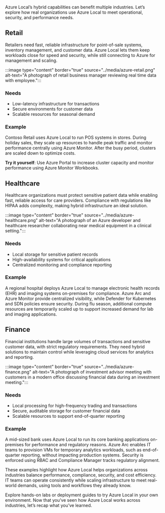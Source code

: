 Azure Local’s hybrid capabilities can benefit multiple industries. Let’s explore how real organizations use Azure Local to meet operational, security, and performance needs.

## Retail

Retailers need fast, reliable infrastructure for point-of-sale systems, inventory management, and customer data. Azure Local lets them keep workloads close for speed and security, while still connecting to Azure for management and scaling.

:::image type="content" border="true" source="../media/azure-retail.png" alt-text="A photograph of retail business manager reviewing real time data with employee.":::

### Needs

- Low-latency infrastructure for transactions  
- Secure environments for customer data  
- Scalable resources for seasonal demand  

### Example

Contoso Retail uses Azure Local to run POS systems in stores. During holiday sales, they scale up resources to handle peak traffic and monitor performance centrally using Azure Monitor. After the busy period, clusters are scaled down to optimize costs. 

**Try it yourself**: Use Azure Portal to increase cluster capacity and monitor performance using Azure Monitor Workbooks.

## Healthcare

Healthcare organizations must protect sensitive patient data while enabling fast, reliable access for care providers. Compliance with regulations like HIPAA adds complexity, making hybrid infrastructure an ideal solution.

:::image type="content" border="true" source="../media/azure-healthcare.png" alt-text="A photograph of an Azure developer and healthcare researcher collaborating near medical equipment in a clinical setting.":::

### Needs

- Local storage for sensitive patient records  
- High-availability systems for critical applications  
- Centralized monitoring and compliance reporting  

### Example

A regional hospital deploys Azure Local to manage electronic health records (EHR) and imaging systems on-premises for compliance. Azure Arc and Azure Monitor provide centralized visibility, while Defender for Kubernetes and SDN policies ensure security. During flu season, additional compute resources are temporarily scaled up to support increased demand for lab and imaging applications.

## Finance

Financial institutions handle large volumes of transactions and sensitive customer data, with strict regulatory requirements. They need hybrid solutions to maintain control while leveraging cloud services for analytics and reporting.

:::image type="content" border="true" source="../media/azure-finance.png" alt-text="A photograph of investment advisor meeting with customers in a modern office discussing financial data during an investment meeting.":::

### Needs

- Local processing for high-frequency trading and transactions  
- Secure, auditable storage for customer financial data  
- Scalable resources to support end-of-quarter reporting  

### Example

A mid-sized bank uses Azure Local to run its core banking applications on-premises for performance and regulatory reasons. Azure Arc enables IT teams to provision VMs for temporary analytics workloads, such as end-of-quarter reporting, without impacting production systems. Security is enforced using RBAC and Compliance Manager tracks regulatory alignment.

These examples highlight how Azure Local helps organizations across industries balance performance, compliance, security, and cost efficiency. IT teams can operate consistently while scaling infrastructure to meet real-world demands, using tools and workflows they already know.  

Explore hands-on labs or deployment guides to try Azure Local in your own environment. Now that you’ve seen how Azure Local works across industries, let’s recap what you’ve learned.
